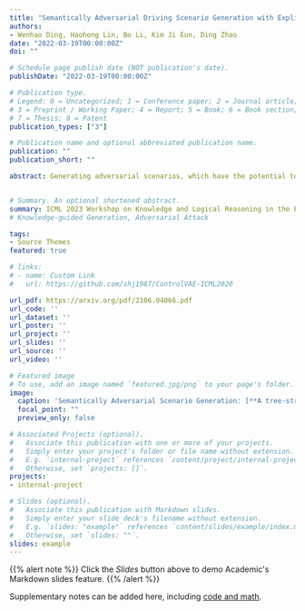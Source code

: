```yaml
---
title: "Semantically Adversarial Driving Scenario Generation with Explicit Knowledge Integration"
authors:
- Wenhao Ding, Haohong Lin, Bo Li, Kim Ji Eun, Ding Zhao
date: "2022-03-19T00:00:00Z"
doi: ""

# Schedule page publish date (NOT publication's date).
publishDate: "2022-03-19T00:00:00Z"

# Publication type.
# Legend: 0 = Uncategorized; 1 = Conference paper; 2 = Journal article;
# 3 = Preprint / Working Paper; 4 = Report; 5 = Book; 6 = Book section;
# 7 = Thesis; 8 = Patent
publication_types: ["3"]

# Publication name and optional abbreviated publication name.
publication: ""
publication_short: ""

abstract: Generating adversarial scenarios, which have the potential to fail autonomous driving systems, provides an effective way to improve the robustness. Extending purely data-driven generative models, recent specialized models satisfy additional controllable requirements such as embedding a traffic sign in a driving scene by manipulating patterns implicitly in the neuron level. In this paper, we introduce a method to incorporate domain knowledge explicitly in the generation process to achieve the Semantically Adversarial Generation (SAG). To be consistent with the composition of driving scenes, we first categorize the knowledge into two types, the property of objects and the relationship among objects. We then propose a tree-structured variational auto-encoder (T-VAE) to learn hierarchical scene representation. By imposing semantic rules on the properties of nodes and edges in the tree structure, explicit knowledge integration enables controllable generation. We construct a synthetic example to illustrate the controllability and explainability of our method in a succinct setting. We further extend to realistic environments for autonomous vehicles, our method efficiently identifies adversarial driving scenes against different state-of-the-art 3D point cloud segmentation models and satisfies the traffic rules specified as the explicit knowledge.


# Summary. An optional shortened abstract.
summary: ICML 2023 Workshop on Knowledge and Logical Reasoning in the Era of Data-driven Learning
# Knowledge-guided Generation, Adversarial Attack

tags:
- Source Themes
featured: true

# links:
# - name: Custom Link
#   url: https://github.com/shj1987/ControlVAE-ICML2020

url_pdf: https://arxiv.org/pdf/2106.04066.pdf
url_code: ''
url_dataset: ''
url_poster: ''
url_project: ''
url_slides: ''
url_source: ''
url_video: ''

# Featured image
# To use, add an image named `featured.jpg/png` to your page's folder. 
image:
  caption: 'Semantically Adversarial Scenario Generation: [**A tree-structured model**](https://unsplash.com/photos/s9CC2SKySJM)'
  focal_point: ""
  preview_only: false

# Associated Projects (optional).
#   Associate this publication with one or more of your projects.
#   Simply enter your project's folder or file name without extension.
#   E.g. `internal-project` references `content/project/internal-project/index.md`.
#   Otherwise, set `projects: []`.
projects:
- internal-project

# Slides (optional).
#   Associate this publication with Markdown slides.
#   Simply enter your slide deck's filename without extension.
#   E.g. `slides: "example"` references `content/slides/example/index.md`.
#   Otherwise, set `slides: ""`.
slides: example
---
```


{{% alert note %}}
Click the *Slides* button above to demo Academic's Markdown slides feature.
{{% /alert %}}

Supplementary notes can be added here, including [code and math](https://sourcethemes.com/academic/docs/writing-markdown-latex/).
